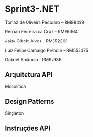 # Sprint3-.NET

Tomaz de Oliveira Pecoraro – RM98499

Rennan Ferreira da Cruz – RM99364

Jaisy Cibele Alves – RM552269

Luiz Felipe Camargo Prendin – RM552475

Gabriel Amâncio - RM97936

## Arquitetura API

Monolítica

## Design Patterns

Singleton

## Instruções API

